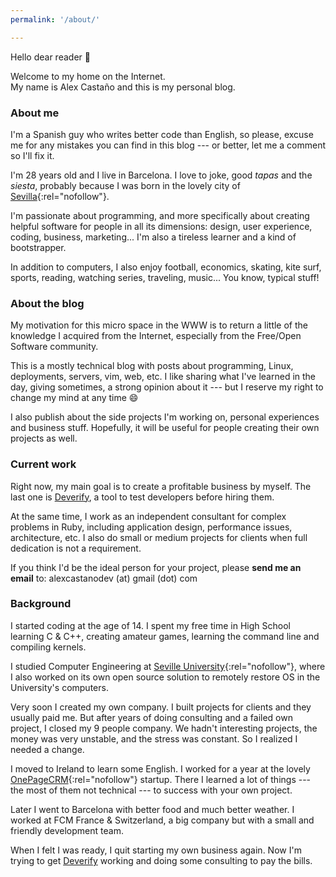 ```yaml
---
permalink: '/about/'

---
```


Hello dear reader :wave:

Welcome to my home on the Internet.<br>
My name is Alex Castaño and this is my personal blog.

### About me

I'm a Spanish guy who writes better code than English,
so please, excuse me for any mistakes
you can find in this blog
--- or better, let me a comment so I'll fix it.

I'm 28 years old and I live in Barcelona.
I love to joke, good _tapas_ and the _siesta_,
probably because I was born in the lovely city of [Sevilla](https://en.wikipedia.org/wiki/Seville){:rel="nofollow"}.

I'm passionate about programming,
and more specifically about creating helpful software for people in all its dimensions:
design, user experience, coding, business, marketing...
I'm also a tireless learner and a kind of bootstrapper.

In addition to computers,
I also enjoy football, economics, skating, kite surf, sports, reading, watching series, traveling, music...
You know, typical stuff!


### About the blog

My motivation for this micro space in the WWW
is to return a little of the knowledge I acquired from the Internet,
especially from the Free/Open Software community.

This is a mostly technical blog
with posts about
programming, Linux, deployments, servers, vim, web, etc.
I like sharing what I've learned in the day,
giving sometimes,
a strong opinion about it
--- but I reserve my right to change my mind at any time :smile:

I also publish about the side projects I'm working on,
personal experiences and business stuff.
Hopefully, it will be useful for people creating their own projects as well.

### Current work

Right now, my main goal is to create a profitable business by myself.
The last one is [Deverify](https://deverify.com),
a tool to test developers before hiring them.

At the same time,
I work as an independent consultant for complex problems in Ruby,
including application design, performance issues, architecture, etc.
I also do small or medium projects for clients when
full dedication is not a requirement.

If you think I'd be the ideal person for your project,
please **send me an email** to: alexcastanodev (at) gmail (dot) com

### Background

I started coding at the age of 14.
I spent my free time in High School
learning C & C++,
creating amateur games,
learning the command line
and compiling kernels.

I studied Computer Engineering at [Seville University](https://www.informatica.us.es/){:rel="nofollow"},
where I also worked
on its own open source solution to remotely restore OS in the University's computers.

Very soon I created my own company.
I built projects for clients and they usually paid me.
But after years of doing consulting
and a failed own project,
I closed my 9 people company.
We hadn't interesting projects,
the money was very unstable,
and the stress was constant.
So I realized I needed a change.

I moved to Ireland to learn some English.
I worked for a year at the lovely [OnePageCRM](https://onepagecrm.com){:rel="nofollow"} startup.
There I learned a lot of things
--- the most of them not technical ---
to success with your own project.

Later I went to Barcelona with better food and much better weather.
I worked at FCM France & Switzerland,
a big company but with a small and friendly development team.

When I felt I was ready, I quit starting my own business again.
Now I'm trying to get [Deverify](https://deverify.com) working
and doing some consulting to pay the bills.
